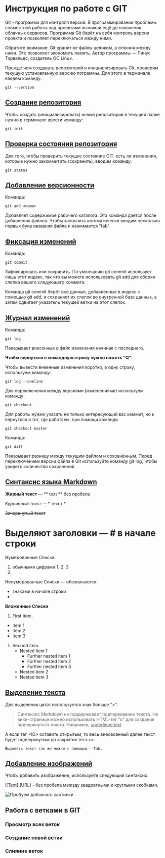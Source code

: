 # Инструкция по работе с GIT

Git - программа для контроля версий.
В программировании проблемы совместной работы над проектами возникли ещё до появления облачных сервисов. Программа Git берёт на себя контроль версии проекта и позволяет переключаться между ними. 

Обратите внимание: Git хранит не файлы целиком, а отличия между ними. Это позволяет экономить память. 
Автор программы — Линус Торвальдс, создатель ОС Linux.

Прежде чем создавать репозиторий и инициализировать Git, проверим текущую установленную
версию пограммы. Для этого в терминале введём команду:

    git --version

## <u>Создание репозитория</u>

Чтобы создать (инициализировать) новый репозиторий в текущей папке нужно в терминале ввести команду:

    git init

## <u>Проверка состояния репозитория</u>

Для того, чтобы проверить текущее состояние GIT, есть 
ли изменения, которые нужно закоммитить (сохранить), вводим команду:

    git status


## <u>Добавление версионности</u>

Команда:

    git add <name>

Добавляет содержимое рабочего каталога. Эта команда дается после добавления файлов. Чтобы заполнить автоматически вводим несколько первых букв названия файла и нажимается "tab".

## <u>Фикcация изменений</u>

Команда:

    git commit

Зафиксировать или сохранить. По умолчанию git commit использует лишь этот индекс, так что вы можете использовать git add для сборки слепка вашего следующего коммита.

Команда git commit берёт все данные, добавленные в индекс с помощью git add, и сохраняет их слепок во внутренней базе данных, а затем сдвигает указатель текущей ветки на этот слепок.

## <u>Журнал изменений</u>

Команда:

    git log

Показывает внесенные в файл изменения начиная с последнего. 

**Чтобы вернуться в командную строку нужно нажать "Q".**

Чтобы вывести внеенные изменения коротко, в одну строку, используем команду:

    git log --oneline

Для переключения между версиями (изменениями) используем команду:

    git checkout

Для работы нужно указать не только интересующий вас коммит, но и вернуться в тот, где работаем, при помощи команды 

    git checkout master    

Команда: 

    git diff

Показывает разницу между текущим файлом и сохранённым. Перед переключением версии файла в Git используйте команду git log, чтобы увидеть количество сохранений.

## <u>Синтаксис языка Markdown</u>


**Жирный текст** — ** text ** без пробела

 *Курсивный текст* — * текст *

~~Зачеркнутый текст~~

 # Выделяют заголовки — # в начале строки


Нумерованные Списки 

1. обычными цифрами 1, 2, 3
2. 

 Ненумерованные Списки — обозначаются

* знаками в начале строки
*


**Вложенные Списки** 


 1. First item.
   - Item 1
   - Item 2
   - Item 3
1. Second item.
   - Nested item 1
      - Further nested item 1
      - Further nested item 2
      - Further nested item 3
   - Nested item 2
   - Nested item 3


## <u>Выделение текста</u>

Для выделения цитат используется знак больше ">".    

> Синтаксис Markdown не поддерживает подчеркивание текста. На вики-странице можно использовать HTML-тег "u" для создания подчеркнутого текста. Например, <u>underlined text </u> 

А если тег <Ю> оставить открытым, то весь внесесенный далее текст будет подчеркнутым до закрытия тега <>.

    Выделять текст так же можно с помощью - Tab.

## <u> Добавление изображений </u>

Чтобы добавить изображение, используйте следующий синтаксис:

![Text] (URL) - без пробела межsду квадратными и круглыми скобками.

![Пробуем добавлять картинки](https://images.wallpaperscraft.ru/image/single/plamia_voda_ruki_129994_1920x1080.jpg)


## Работа с ветками в GIT

### Просмотр всех веток

### Создание новой ветки

### Слияние веток

